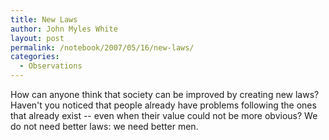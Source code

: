 ```yaml
---
title: New Laws
author: John Myles White
layout: post
permalink: /notebook/2007/05/16/new-laws/
categories:
  - Observations
---
```


How can anyone think that society can be improved by creating new laws? Haven't you noticed that people already have problems following the ones that already exist -- even when their value could not be more obvious? We do not need better laws: we need better men.
